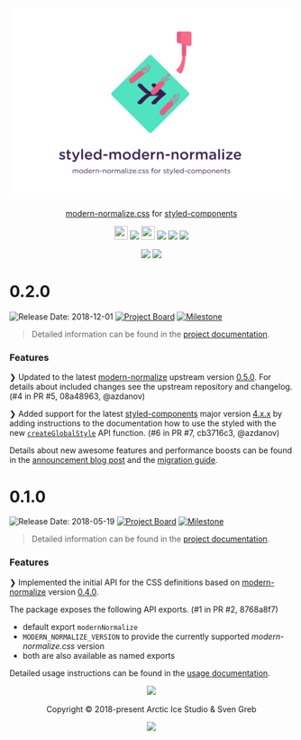 <p align="center"><img src="https://raw.githubusercontent.com/arcticicestudio/styled-modern-normalize/develop/assets/banner.svg?sanitize=true"/></p>

<p align="center"><a href="https://github.com/sindresorhus/modern-normalize">modern-normalize.css</a> for <a href="https://www.styled-components.com">styled-components</a></p>

<p align="center"><img src="https://assets-cdn.github.com/favicon.ico" width=24 height=24/> <a href="https://github.com/arcticicestudio/styled-modern-normalize/releases/latest"><img src="https://img.shields.io/github/release/arcticicestudio/styled-modern-normalize.svg?style=flat-square"/></a> <img src="https://www.npmjs.com/static/images/touch-icons/favicon-32x32.png" width=24 height=24/> <a href="https://www.npmjs.com/package/styled-modern-normalize"><img src="https://img.shields.io/npm/v/styled-modern-normalize.svg?style=flat-square"/></a> <a href="https://www.npmjs.com/package/styled-modern-normalize"><img src="https://img.shields.io/npm/dt/styled-modern-normalize.svg?style=flat-square"/></a> <a href="https://www.npmjs.com/package/styled-modern-normalize"><img src="https://img.shields.io/npm/dm/styled-modern-normalize.svg?style=flat-square"/></a></p>

<p align="center"><a href="https://github.com/sindresorhus/modern-normalize"><img src="https://img.shields.io/badge/modern--normalize.css-0.5.0-5E81AC.svg?style=flat-square"/></a> <a href="https://www.styled-components.com"><img src="https://img.shields.io/badge/styled--components-v2_%7C%7C_v3_%7C%7C_v4-5E81AC.svg?style=flat-square"/></a></p>

# 0.2.0

![Release Date: 2018-12-01](https://img.shields.io/badge/Release_Date-2018--12--01-88C0D0.svg?style=flat-square) [![Project Board](https://img.shields.io/badge/Project_Board-0.2.0-88C0D0.svg?style=flat-square)](https://github.com/arcticicestudio/styled-modern-normalize/projects/4) [![Milestone](https://img.shields.io/badge/Milestone-0.2.0-88C0D0.svg?style=flat-square)](https://github.com/arcticicestudio/styled-modern-normalize/milestone/2)

> Detailed information can be found in the [project documentation][docs].

### Features

❯ Updated to the latest [modern-normalize][gh-modern-normalize] upstream version [0.5.0][gh-modern-normalize-v0.5.0]. For details about included changes see the upstream repository and changelog. (#4 in PR #5, 08a48963, @azdanov)

❯ Added support for the latest [styled-components][] major version [4.x.x][gh-styled-components-v4.0.0] by adding instructions to the documentation how to use the styled with the new [`createGlobalStyle`][sc-docs-api-cgs] API function. (#6 in PR #7, cb3716c3, @azdanov)

Details about new awesome features and performance boosts can be found in the [announcement blog post][med-sc-announce-v4] and the [migration guide][sc-docs-migr-v4].

# 0.1.0

![Release Date: 2018-05-19](https://img.shields.io/badge/Release_Date-2018--05--19-88C0D0.svg?style=flat-square) [![Project Board](https://img.shields.io/badge/Project_Board-0.1.0-88C0D0.svg?style=flat-square)](https://github.com/arcticicestudio/styled-modern-normalize/projects/3) [![Milestone](https://img.shields.io/badge/Milestone-0.1.0-88C0D0.svg?style=flat-square)](https://github.com/arcticicestudio/styled-modern-normalize/milestone/1)

> Detailed information can be found in the [project documentation][docs].

### Features

❯ Implemented the initial API for the CSS definitions based on [modern-normalize][gh-modern-normalize] version [0.4.0][npm-modern-normalize-v0.4.0].

The package exposes the following API exports. (#1 in PR #2, 8768a8f7)

* default export `modernNormalize`
* `MODERN_NORMALIZE_VERSION` to provide the currently supported _modern-normalize.css_ version
* both are also available as named exports

Detailed usage instructions can be found in the [usage documentation][docs-usage].

<p align="center"><img src="https://raw.githubusercontent.com/arcticicestudio/nord/develop/assets/banner-footer-mountains.svg?sanitize=true" /></p>

<p align="center">Copyright &copy; 2018-present Arctic Ice Studio & Sven Greb</p>

<p align="center"><a href="https://github.com/arcticicestudio/styled-modern-normalize/blob/develop/LICENSE.md"><img src="https://img.shields.io/badge/License-MIT-5E81AC.svg?style=flat-square"/></a></p>

[docs]: https://github.com/arcticicestudio/styled-modern-normalize#readme
[docs-usage]: https://github.com/arcticicestudio/styled-modern-normalize#usage
[gh-modern-normalize]: https://github.com/sindresorhus/modern-normalize
[gh-modern-normalize-v0.5.0]: https://github.com/sindresorhus/modern-normalize/releases/tag/v0.5.0
[gh-styled-components-v4.0.0]: https://github.com/styled-components/styled-components/releases/tag/v4.0.0
[med-sc-announce-v4]: https://medium.com/styled-components/styled-components-v4-new-final-finalest-for-real-final-final-psd-fa4d83398a77
[npm-modern-normalize-v0.4.0]: https://www.npmjs.com/package/modern-normalize/v/0.4.0
[sc-docs-api-cgs]: https://www.styled-components.com/docs/api#createglobalstyle
[sc-docs-migr-v4]: https://www.styled-components.com/docs/faqs#what-do-i-need-to-do-to-migrate-to-v4
[styled-components]: https://www.styled-components.com
